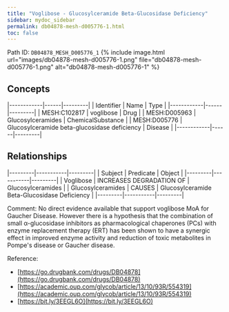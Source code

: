 ```yaml
---
title: "Voglibose - Glucosylceramide Beta-Glucosidase Deficiency"
sidebar: mydoc_sidebar
permalink: db04878-mesh-d005776-1.html
toc: false 
---
```



Path ID: `DB04878_MESH_D005776_1`
{% include image.html url="images/db04878-mesh-d005776-1.png" file="db04878-mesh-d005776-1.png" alt="db04878-mesh-d005776-1" %}

## Concepts

|------------|------|---------|
| Identifier | Name | Type    |
|------------|------|---------|
| MESH:C102817 | voglibose | Drug |
| MESH:D005963 | Glucosylceramides | ChemicalSubstance |
| MESH:D005776 | Glucosylceramide beta-glucosidase deficiency | Disease |
|------------|------|---------|

## Relationships

|---------|-----------|---------|
| Subject | Predicate | Object  |
|---------|-----------|---------|
| Voglibose | INCREASES DEGRADATION OF | Glucosylceramides |
| Glucosylceramides | CAUSES | Glucosylceramide Beta-Glucosidase Deficiency |
|---------|-----------|---------|

Comment: No direct evidence available that support voglibose MoA for Gaucher Disease. However there is a hypothesis that the combination of small α-glucosidase inhibitors as pharmacological chaperones (PCs) with enzyme replacement therapy (ERT) has been shown to have a synergic effect in improved enzyme activity and reduction of toxic metabolites in Pompe's disease or Gaucher disease.

Reference: 
  - [https://go.drugbank.com/drugs/DB04878](https://go.drugbank.com/drugs/DB04878)
  - [https://academic.oup.com/glycob/article/13/10/93R/554319](https://academic.oup.com/glycob/article/13/10/93R/554319)
  - [https://bit.ly/3EEGL6O](https://bit.ly/3EEGL6O)
